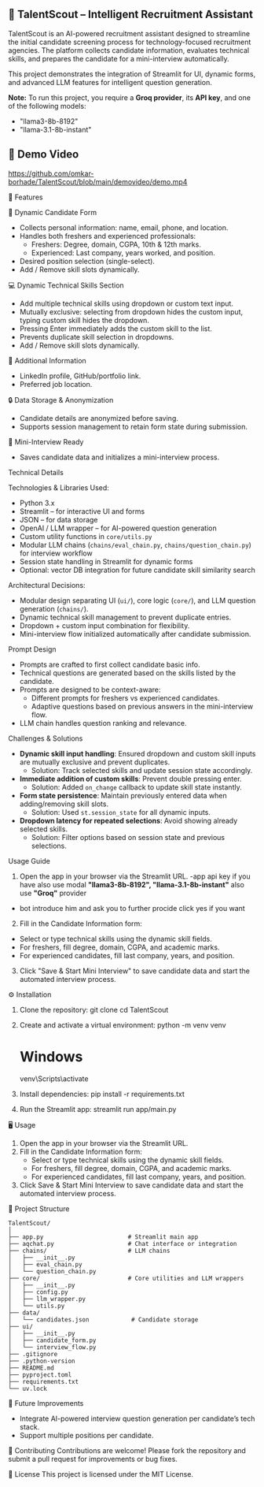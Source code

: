 ## 🚀 TalentScout – Intelligent Recruitment Assistant

TalentScout is an AI-powered recruitment assistant designed to streamline the initial candidate screening process for technology-focused recruitment agencies. The platform collects candidate information, evaluates technical skills, and prepares the candidate for a mini-interview automatically.

This project demonstrates the integration of Streamlit for UI, dynamic forms, and advanced LLM features for intelligent question generation.

 **Note:** To run this project, you require a **Groq provider**, its **API key**, and one of the following models:  
 - "llama3-8b-8192"  
 - "llama-3.1-8b-instant"

## 🎥 Demo Video

https://github.com/omkar-borhade/TalentScout/blob/main/demovideo/demo.mp4

 🌟 Features

📝 Dynamic Candidate Form
- Collects personal information: name, email, phone, and location.
- Handles both freshers and experienced professionals:
  - Freshers: Degree, domain, CGPA, 10th & 12th marks.
  - Experienced: Last company, years worked, and position.
- Desired position selection (single-select).
- Add / Remove skill slots dynamically.

 💻 Dynamic Technical Skills Section
- Add multiple technical skills using dropdown or custom text input.
- Mutually exclusive: selecting from dropdown hides the custom input, typing custom skill hides the dropdown.
- Pressing Enter immediately adds the custom skill to the list.
- Prevents duplicate skill selection in dropdowns.
- Add / Remove skill slots dynamically.

 📎 Additional Information
- LinkedIn profile, GitHub/portfolio link.
- Preferred job location.

 🔒 Data Storage & Anonymization
- Candidate details are anonymized before saving.
- Supports session management to retain form state during submission.

 🎯 Mini-Interview Ready
- Saves candidate data and initializes a mini-interview process.


 Technical Details

Technologies & Libraries Used:
- Python 3.x
- Streamlit – for interactive UI and forms
- JSON – for data storage
- OpenAI / LLM wrapper – for AI-powered question generation
- Custom utility functions in `core/utils.py`
- Modular LLM chains (`chains/eval_chain.py`, `chains/question_chain.py`) for interview workflow
- Session state handling in Streamlit for dynamic forms
- Optional: vector DB integration for future candidate skill similarity search

Architectural Decisions:
- Modular design separating UI (`ui/`), core logic (`core/`), and LLM question generation (`chains/`).
- Dynamic technical skill management to prevent duplicate entries.
- Dropdown + custom input combination for flexibility.
- Mini-interview flow initialized automatically after candidate submission.


 Prompt Design

- Prompts are crafted to first collect candidate basic info.
- Technical questions are generated based on the skills listed by the candidate.
- Prompts are designed to be context-aware:
  - Different prompts for freshers vs experienced candidates.
  - Adaptive questions based on previous answers in the mini-interview flow.
- LLM chain handles question ranking and relevance.


 Challenges & Solutions

- **Dynamic skill input handling**: Ensured dropdown and custom skill inputs are mutually exclusive and prevent duplicates.
  - Solution: Track selected skills and update session state accordingly.
- **Immediate addition of custom skills**: Prevent double pressing enter.
  - Solution: Added `on_change` callback to update skill state instantly.
- **Form state persistence**: Maintain previously entered data when adding/removing skill slots.
  - Solution: Used `st.session_state` for all dynamic inputs.
- **Dropdown latency for repeated selections**: Avoid showing already selected skills.
  - Solution: Filter options based on session state and previous selections.


 Usage Guide

1. Open the app in your browser via the Streamlit URL.
-app api key  if  you  have  also use modal **"llama3-8b-8192", "llama-3.1-8b-instant"** also use  **"Groq"** provider
- bot  introduce  him and  ask  you to  further  procide  click  yes  if  you want

2. Fill in the Candidate Information form:
- Select or type technical skills using the dynamic skill fields.
- For freshers, fill degree, domain, CGPA, and academic marks.
- For experienced candidates, fill last company, years, and position.
3. Click "Save & Start Mini Interview" to save candidate data and start the automated interview process.


 ⚙️ Installation

1. Clone the repository:
   git clone <repository-url>
   cd TalentScout

2. Create and activate a virtual environment:
   python -m venv venv
   # Windows
   venv\Scripts\activate

3. Install dependencies:
   pip install -r requirements.txt

4. Run the Streamlit app:
   streamlit run app/main.py


 🖥️ Usage

1. Open the app in your browser via the Streamlit URL.
2. Fill in the Candidate Information form:
   - Select or type technical skills using the dynamic skill fields.
   - For freshers, fill degree, domain, CGPA, and academic marks.
   - For experienced candidates, fill last company, years, and position.
3. Click Save & Start Mini Interview to save candidate data and start the automated interview process.

📁 Project Structure

```
TalentScout/
│
├── app.py                        # Streamlit main app
├── aqchat.py                     # Chat interface or integration
├── chains/                       # LLM chains
│   ├── __init__.py
│   ├── eval_chain.py
│   └── question_chain.py
├── core/                         # Core utilities and LLM wrappers
│   ├── __init__.py
│   ├── config.py
│   ├── llm_wrapper.py
│   └── utils.py
├── data/
│   └── candidates.json            # Candidate storage
├── ui/
│   ├── __init__.py
│   ├── candidate_form.py
│   └── interview_flow.py
├── .gitignore
├── .python-version
├── README.md
├── pyproject.toml
├── requirements.txt
└── uv.lock
```


 🔮 Future Improvements
- Integrate AI-powered interview question generation per candidate’s tech stack.
- Support multiple positions per candidate.


🤝 Contributing
Contributions are welcome! Please fork the repository and submit a pull request for improvements or bug fixes.

 📜 License
This project is licensed under the MIT License.
